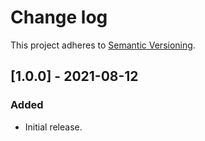 # Change log

This project adheres to [Semantic Versioning](https://semver.org/spec/v2.0.0.html).

## [1.0.0] - 2021-08-12

### Added

- Initial release.
